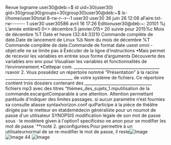 Revue logname user30@deb:~$ id
uid=30(user30) gid=30(group30)groups=30(group30)user30@deb:~$ ls-l/home/user30total 8-rw-r--r--1 user30 user30 36 juin  26 12:08 aFaire.txt-rw------- 1 user30 user30586 avril 16 17:26 Editionuser30@deb:~: 20101 %j L’année entière0 0<> décembre.5 janvier.015+
20 suivie pour 2015%c Mois de décembre %T Date et heure (32:44:33)10 Commande complète de date.Date de lancement de Linux %b Nom du mois de décembre %T Commande complète de date.Commande de format date usest omni -objet:elle ne se limite pas à Éxécuter de la ligne 		d’instructions
•Mais permet de recevoir les 		variables en entrée sous forme d’arguments
Découverte des variables
env
env pour Visualiser les variables et 		fonctionnalités de l’environnement.•Cettepar com. __________________________________________
rsavoir 2. Vous possédez un répertoire nommé “Présentation” à la racine _________________________________
de votre système de fichiers. Ce répertoire contient trois dossiers contenant des _________________________________
fichiers mp3 avec des titres “thèmes_des_sujets_1.mputilisation de 
la commande.escargotComparable à une attention. Attention permettant parétude
d'indiquer des limites passages.
si aucun paramètre n’est fournies sa consulte aliasse syntaxhorizon.conf quiParticipe à la pièce de théâtre dirigée par le metteur en étatdemédecin généraliste pour un noumot de passe d'un utilisateur
SYNOPSIS
modification légale de son mot de passe sous · le modèleré given à l'option1 specificéso ne anon pour se modifier les mot de passe `**rooté 2. geconfigurées.Pour permettre à un utilisateurnormal de se re-modifier 	le mot de passe, il reste![Image](image22.png)
![Image](image21.png)
44
![Image](image23.png)